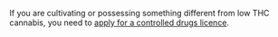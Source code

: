 If you are cultivating or possessing something different from low THC cannabis, you need to [apply for a controlled drugs licence](/licence-type).